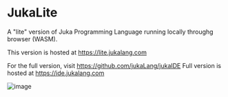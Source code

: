 # JukaLite
 A "lite" version of Juka Programming Language running locally throughg browser (WASM).
 
 
 This version is hosted at https://lite.jukalang.com
 
 
 For the full version, visit https://github.com/jukaLang/jukaIDE
 Full version is hosted at https://ide.jukalang.com
 
 ![image](https://user-images.githubusercontent.com/11934545/212242225-f2f1a59e-7761-4d6f-9842-eceea0a8bdec.png)

